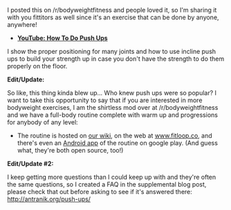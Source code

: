 I posted this on /r/bodyweightfitness and people loved it, so I'm sharing it with you fittitors as well since it's an exercise that can be done by anyone, anywhere!

* **[YouTube: How To Do Push Ups](https://youtu.be/4dF1DOWzf20)**

I show the proper positioning for many joints and how to use incline push ups to build your strength up in case you don't have the strength to do them properly on the floor.

**Edit/Update:**

So like, this thing kinda blew up... Who knew push ups were so popular? I want to take this opportunity to say that if you are interested in more bodyweight exercises, I am the shirtless mod over at /r/bodyweightfitness and we have a full-body routine complete with warm up and progressions for anybody of any level:

* The routine is hosted on [our wiki](https://www.reddit.com/r/bodyweightfitness/wiki/kb/recommended_routine),  on the web at www.fitloop.co, and there's even an [Android app](https://play.google.com/store/apps/details?id=io.mazur.fit.free) of the routine on google play. (And guess what, they're both open source, too!)

**Edit/Update #2:**

I keep getting more questions than I could keep up with and they're often the same questions, so I created a FAQ in the supplemental blog post, please check that out before asking to see if it's answered there: http://antranik.org/push-ups/